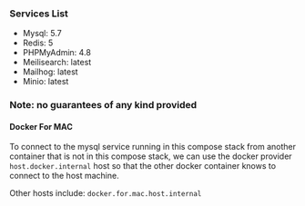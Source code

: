 ### Services List
- Mysql: 5.7
- Redis: 5
- PHPMyAdmin: 4.8
- Meilisearch: latest
- Mailhog: latest
- Minio: latest

### Note: no guarantees of any kind provided

#### Docker For MAC
To connect to the mysql service running in this compose stack from another container that is not in this compose stack, we can use the docker provider `host.docker.internal` host so that the other docker container knows to connect to the host machine.

Other hosts include: `docker.for.mac.host.internal`
